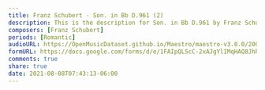 ```yaml
---
title: Franz Schubert - Son. in Bb D.961 (2)
description: This is the description for Son. in Bb D.961 by Franz Schubert
composers: [Franz Schubert]
periods: [Romantic]
audioURL: https://OpenMusicDataset.github.io/Maestro/maestro-v3.0.0/2006/MIDI-Unprocessed_09_R2_2006_01_ORIG_MID--AUDIO_09_R2_2006_02_Track02_wav.midi
formURL: https://docs.google.com/forms/d/e/1FAIpQLScC-2xAJgYlIMqHAQ8JhhXTjLLV2otbxzZUlNx4a8tk6gpz_w/viewform
comments: true
share: true
date: 2021-08-08T07:43:13-06:00
---
```

